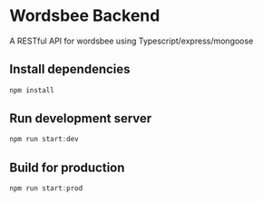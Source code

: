 # Wordsbee Backend

A RESTful API for wordsbee using Typescript/express/mongoose


## Install dependencies

```javascript
npm install
```

## Run development server

```javascript
npm run start:dev
```


## Build for production

```javascript
npm run start:prod
```
